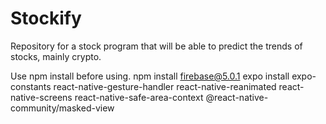 # Stockify
Repository for a stock program that will be able to predict the trends of stocks, mainly crypto.

Use npm install before using.
npm install firebase@5.0.1
expo install expo-constants react-native-gesture-handler react-native-reanimated react-native-screens react-native-safe-area-context @react-native-community/masked-view
